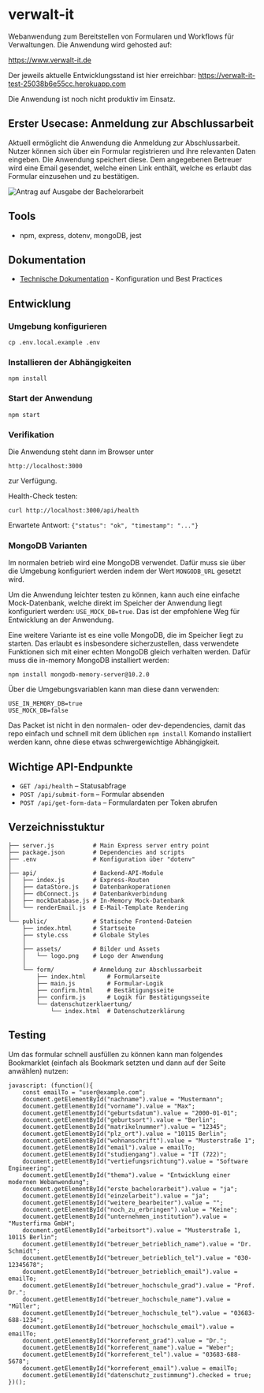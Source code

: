 # verwalt-it
Webanwendung zum Bereitstellen von Formularen und Workflows für Verwaltungen.
Die Anwendung wird gehosted auf:

https://www.verwalt-it.de

Der jeweils aktuelle Entwicklungsstand ist hier erreichbar:
https://verwalt-it-test-25038b6e55cc.herokuapp.com


Die Anwendung ist noch nicht produktiv im Einsatz.

## Erster Usecase: Anmeldung zur Abschlussarbeit

Aktuell ermöglicht die Anwendung die Anmeldung zur Abschlussarbeit. Nutzer können sich über ein Formular registrieren und ihre relevanten Daten eingeben. Die Anwendung speichert diese. Dem angegebenen Betreuer wird eine Email gesendet, welche einen Link enthält, welche es erlaubt das Formular einzusehen und zu bestätigen.

![Antrag auf Ausgabe der Bachelorarbeit](docs/hochschule_schmalkalden/antrag_auf_ausgabe_der_batchelorarbeit.png)

## Tools
* npm, express, dotenv, mongoDB, jest

## Dokumentation
- [Technische Dokumentation](docs/technical_documentation/) - Konfiguration und Best Practices

## Entwicklung

### Umgebung konfigurieren
```
cp .env.local.example .env
```

### Installieren der Abhängigkeiten
```
npm install
```

### Start der Anwendung
```
npm start
```

### Verifikation
Die Anwendung steht dann im Browser unter
```
http://localhost:3000
```
zur Verfügung.


Health-Check testen:
```
curl http://localhost:3000/api/health
```
Erwartete Antwort: `{"status": "ok", "timestamp": "..."}`


### MongoDB Varianten
Im normalen betrieb wird eine MongoDB verwendet. Dafür muss sie über die Umgebung konfiguriert werden
indem der Wert `MONGODB_URL` gesetzt wird.

Um die Anwendung leichter testen zu können, kann auch eine einfache Mock-Datenbank, welche direkt
im Speicher der Anwendung liegt konfiguriert werden: `USE_MOCK_DB=true`.
Das ist der empfohlene Weg für Entwicklung an der Anwendung.

Eine weitere Variante ist es eine volle MongoDB, die im Speicher liegt zu starten. Das erlaubt
es insbesondere sicherzustellen, dass verwendete Funktionen sich mit einer echten MongoDB
gleich verhalten werden. Dafür muss die in-memory MongoDB installiert werden:
```
npm install mongodb-memory-server@10.2.0
```
Über die Umgebungsvariablen kann man diese dann verwenden:
```
USE_IN_MEMORY_DB=true
USE_MOCK_DB=false
```
Das Packet ist nicht in den normalen- oder dev-dependencies, damit das repo einfach und schnell mit
dem üblichen `npm install` Komando installiert werden kann, ohne diese etwas schwergewichtige
Abhängigkeit.

## Wichtige API-Endpunkte

- `GET /api/health` – Statusabfrage
- `POST /api/submit-form` – Formular absenden
- `POST /api/get-form-data` – Formulardaten per Token abrufen

## Verzeichnisstuktur
```
├── server.js           # Main Express server entry point
├── package.json        # Dependencies and scripts
├── .env                # Konfiguration über "dotenv"
│
├── api/                # Backend-API-Module
│   ├── index.js        # Express-Routen
│   ├── dataStore.js    # Datenbankoperationen
│   ├── dbConnect.js    # Datenbankverbindung
│   ├── mockDatabase.js # In-Memory Mock-Datenbank
│   └── renderEmail.js  # E-Mail-Template Rendering
│
└── public/             # Statische Frontend-Dateien
    ├── index.html      # Startseite
    ├── style.css       # Globale Styles
    │
    ├── assets/         # Bilder und Assets
    │   └── logo.png    # Logo der Anwendung
    │
    └── form/           # Anmeldung zur Abschlussarbeit
        ├── index.html      # Formularseite
        ├── main.js         # Formular-Logik
        ├── confirm.html    # Bestätigungsseite
        ├── confirm.js      # Logik für Bestätigungsseite
        └── datenschutzerklaertung/
            └── index.html  # Datenschutzerklärung
```

## Testing
Um das formular schnell ausfüllen zu können kann man folgendes Bookmarklet (einfach als Bookmark setzten und dann auf der Seite anwählen) nutzen:

```
javascript: (function(){
    const emailTo = "user@example.com";
    document.getElementById("nachname").value = "Mustermann";
    document.getElementById("vorname").value = "Max";
    document.getElementById("geburtsdatum").value = "2000-01-01";
    document.getElementById("geburtsort").value = "Berlin";
    document.getElementById("matrikelnummer").value = "12345";
    document.getElementById("plz_ort").value = "10115 Berlin";
    document.getElementById("wohnanschrift").value = "Musterstraße 1";
    document.getElementById("email").value = emailTo;
    document.getElementById("studiengang").value = "IT (722)";
    document.getElementById("vertiefungsrichtung").value = "Software Engineering";
    document.getElementById("thema").value = "Entwicklung einer modernen Webanwendung";
    document.getElementById("erste_bachelorarbeit").value = "ja";
    document.getElementById("einzelarbeit").value = "ja";
    document.getElementById("weitere_bearbeiter").value = "";
    document.getElementById("noch_zu_erbringen").value = "Keine";
    document.getElementById("unternehmen_institution").value = "Musterfirma GmbH";
    document.getElementById("arbeitsort").value = "Musterstraße 1, 10115 Berlin";
    document.getElementById("betreuer_betrieblich_name").value = "Dr. Schmidt";
    document.getElementById("betreuer_betrieblich_tel").value = "030-12345678";
    document.getElementById("betreuer_betrieblich_email").value = emailTo;
    document.getElementById("betreuer_hochschule_grad").value = "Prof. Dr.";
    document.getElementById("betreuer_hochschule_name").value = "Müller";
    document.getElementById("betreuer_hochschule_tel").value = "03683-688-1234";
    document.getElementById("betreuer_hochschule_email").value = emailTo;
    document.getElementById("korreferent_grad").value = "Dr.";
    document.getElementById("korreferent_name").value = "Weber";
    document.getElementById("korreferent_tel").value = "03683-688-5678";
    document.getElementById("korreferent_email").value = emailTo;
    document.getElementById("datenschutz_zustimmung").checked = true;
})();
```
